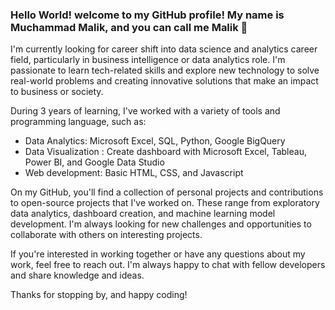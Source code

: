 ### Hello World! welcome to my GitHub profile! My name is Muchammad Malik, and you can call me Malik 👋

I'm currently looking for career shift into data science and analytics career field, particularly in business intelligence or data analytics role. I'm passionate to learn tech-related skills and explore new technology to solve real-world problems and creating innovative solutions that make an impact to business or society.

During 3 years of learning, I've worked with a variety of tools and programming language, such as: 
-	Data Analytics: Microsoft Excel, SQL, Python, Google BigQuery
-	Data Visualization : Create dashboard with Microsoft Excel, Tableau, Power BI, and Google Data Studio
-	Web development: Basic HTML, CSS, and Javascript

On my GitHub, you'll find a collection of personal projects and contributions to open-source projects that I've worked on. These range from exploratory data analytics, dashboard creation, and machine learning model development. I'm always looking for new challenges and opportunities to collaborate with others on interesting projects.

If you're interested in working together or have any questions about my work, feel free to reach out. I'm always happy to chat with fellow developers and share knowledge and ideas. 

Thanks for stopping by, and happy coding!


<!--
**mmalik17/mmalik17** is a ✨ _special_ ✨ repository because its `README.md` (this file) appears on your GitHub profile.

Here are some ideas to get you started:

- 🔭 I’m currently working on ...
- 🌱 I’m currently learning ...
- 👯 I’m looking to collaborate on ...
- 🤔 I’m looking for help with ...
- 💬 Ask me about ...
- 📫 How to reach me: ...
- 😄 Pronouns: ...
- ⚡ Fun fact: ...
-->
